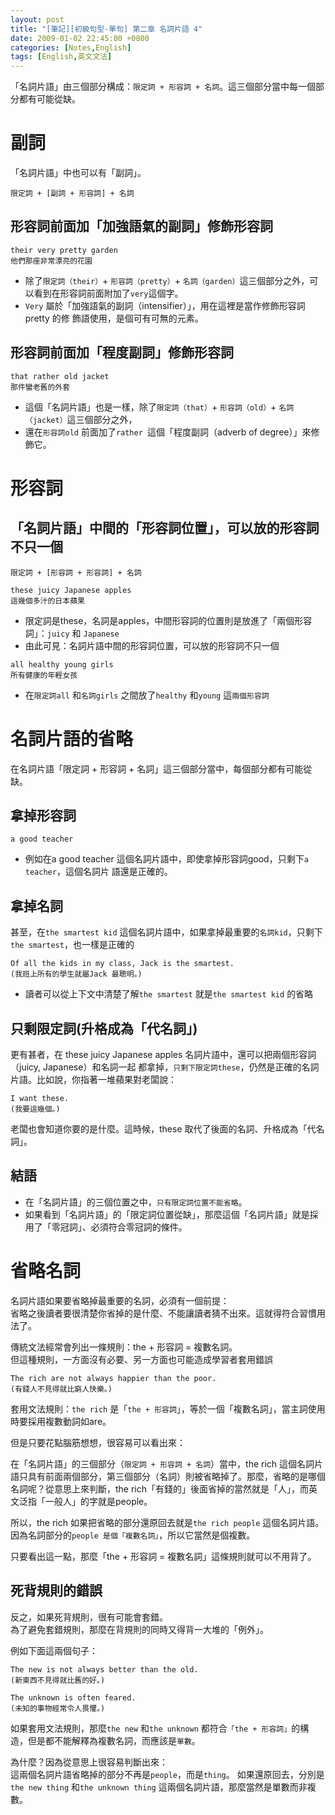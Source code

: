 ```yaml
---
layout: post
title: "[筆記][初級句型-單句] 第二章 名詞片語 4"
date: 2009-01-02 22:45:00 +0800
categories: [Notes,English]
tags: [English,英文文法]
---
```


「名詞片語」由三個部分構成：`限定詞 + 形容詞 + 名詞`。這三個部分當中每一個部分都有可能從缺。

# 副詞

「名詞片語」中也可以有「副詞」。    

`限定詞 + [副詞 + 形容詞] + 名詞`

## 形容詞前面加「加強語氣的副詞」修飾形容詞

```
their very pretty garden
他們那座非常漂亮的花園
```

- 除了`限定詞（their）`+ `形容詞（pretty）`+ `名詞（garden）`這三個部分之外，可以看到在形容詞前面附加了`very`這個字。
- `Very` 屬於「加強語氣的副詞（intensifier）」，用在這裡是當作修飾形容詞pretty 的修
飾語使用，是個可有可無的元素。

## 形容詞前面加「程度副詞」修飾形容詞

```
that rather old jacket 
那件蠻老舊的外套
```

- 這個「名詞片語」也是一樣，除了`限定詞（that）`+ `形容詞（old）`+ `名詞（jacket）`這三個部分之外，
- 還在`形容詞old` 前面加了`rather `這個「程度副詞（adverb of degree）」來修飾它。


# 形容詞

## 「名詞片語」中間的「形容詞位置」，可以放的形容詞不只一個       

`限定詞 + [形容詞 + 形容詞] + 名詞`

```
these juicy Japanese apples 
這幾個多汁的日本蘋果
```

- 限定詞是these，名詞是apples，中間形容詞的位置則是放進了「兩個形容詞」：`juicy` 和
`Japanese`
- 由此可見：名詞片語中間的形容詞位置，可以放的形容詞不只一個


```
all healthy young girls 
所有健康的年輕女孩
```
- 在`限定詞all` 和`名詞girls` 之間放了`healthy` 和`young` 這`兩個形容詞 `


# 名詞片語的省略
在名詞片語「限定詞 + 形容詞 + 名詞」這三個部分當中，每個部分都有可能從缺。  

## 拿掉形容詞
```
a good teacher 
```
- 例如在a good teacher 這個名詞片語中，即使拿掉形容詞good，只剩下`a teacher`，這個名詞片
語還是正確的。      


## 拿掉名詞

甚至，在`the smartest kid` 這個名詞片語中，如果拿掉最重要的`名詞kid`，只剩下`the smartest`，也一樣是正確的

```
Of all the kids in my class, Jack is the smartest.
(我班上所有的學生就屬Jack 最聰明。)
```

- 讀者可以從上下文中清楚了解`the smartest` 就是`the smartest kid` 的省略


## 只剩限定詞(升格成為「代名詞」)

更有甚者，在 these juicy Japanese apples 名詞片語中，還可以把兩個形容詞（juicy, Japanese）和名詞一起
都拿掉，`只剩下限定詞these`，仍然是正確的名詞片語。比如說，你指著一堆蘋果對老闆說：

```
I want these.
(我要這幾個。)
```
老闆也會知道你要的是什麼。這時候，these 取代了後面的名詞、升格成為「代名詞」。

## 結語

- 在「名詞片語」的三個位置之中，`只有限定詞位置不能省略`。
- 如果看到「名詞片語」的「限定詞位置從缺」，那麼這個「名詞片語」就是採用了「零冠詞」、必須符合零冠詞的條件。

# 省略名詞

名詞片語如果要省略掉最重要的名詞，必須有一個前提：  
省略之後讀者要很清楚你省掉的是什麼、不能讓讀者猜不出來。這就得符合習慣用法了。      

傳統文法經常會列出一條規則：the + 形容詞 = 複數名詞。   
但這種規則，一方面沒有必要、另一方面也可能造成學習者套用錯誤

```
The rich are not always happier than the poor.
(有錢人不見得就比窮人快樂。)
```

套用文法規則：`the rich` 是「`the + 形容詞`」，等於一個「複數名詞」，當主詞使用時要採用複數動詞如are。      

但是只要花點腦筋想想，很容易可以看出來：        

在「名詞片語」的三個部分（`限定詞 + 形容詞 + 名詞`）當中，the rich 這個名詞片語只具有前面兩個部分，第三個部分（名詞）則被省略掉了。那麼，省略的是哪個名詞呢？從意思上來判斷，the rich「有錢的」後面省掉的當然就是「人」，而英文泛指「一般人」的字就是people。       

所以，the rich 如果把省略的部分還原回去就是`the rich people` 這個名詞片語。 
因為名詞部分的`people 是個「複數名詞」`，所以它當然是個複數。       

只要看出這一點，那麼「the + 形容詞 = 複數名詞」這條規則就可以不用背了。

## 死背規則的錯誤

反之，如果死背規則，很有可能會套錯。    
為了避免套錯規則，那麼在背規則的同時又得背一大堆的「例外」。        

例如下面這兩個句子：
```
The new is not always better than the old.
(新東西不見得就比舊的好。)

The unknown is often feared.
(未知的事物經常令人畏懼。)
```

如果套用文法規則，那麼`the new` 和`the unknown` 都符合`「the + 形容詞」`的構造，但是都不能解釋為複數名詞，而應該是`單數`。        

為什麼？因為從意思上很容易判斷出來：    
這兩個名詞片語省略掉的部分不再是`people`，而是`thing`。 
如果還原回去，分別是`the new thing` 和`the unknown thing` 這兩個名詞片語，那麼當然是單數而非複數。

